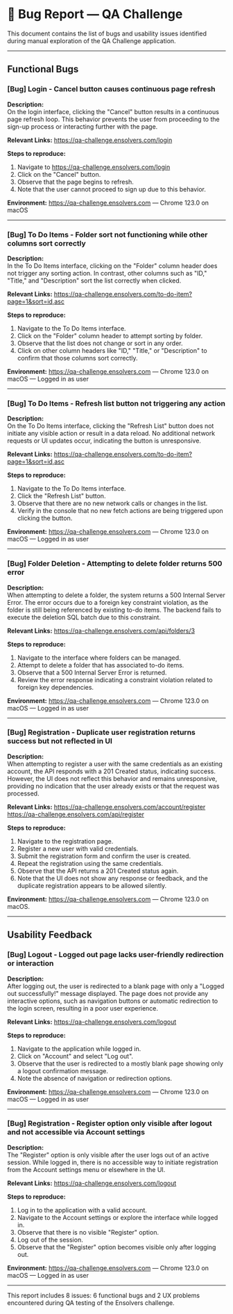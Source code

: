 # 🐞 Bug Report — QA Challenge

This document contains the list of bugs and usability issues identified during manual exploration of the QA Challenge application.

---

## Functional Bugs

### [Bug] Login - Cancel button causes continuous page refresh

**Description:**  
On the login interface, clicking the "Cancel" button results in a continuous page refresh loop. This behavior prevents the user from proceeding to the sign-up process or interacting further with the page.

**Relevant Links:**
https://qa-challenge.ensolvers.com/login

**Steps to reproduce:**

1. Navigate to https://qa-challenge.ensolvers.com/login
2. Click on the "Cancel" button.
3. Observe that the page begins to refresh.
4. Note that the user cannot proceed to sign up due to this behavior.

**Environment:** https://qa-challenge.ensolvers.com — Chrome 123.0 on macOS

---

### [Bug] To Do Items - Folder sort not functioning while other columns sort correctly

**Description:**  
In the To Do Items interface, clicking on the "Folder" column header does not trigger any sorting action. In contrast, other columns such as "ID," "Title," and "Description" sort the list correctly when clicked.

**Relevant Links:**
https://qa-challenge.ensolvers.com/to-do-item?page=1&sort=id,asc

**Steps to reproduce:**

1. Navigate to the To Do Items interface.
2. Click on the "Folder" column header to attempt sorting by folder.
3. Observe that the list does not change or sort in any order.
4. Click on other column headers like "ID," "Title," or "Description" to confirm that those columns sort correctly.

**Environment:** https://qa-challenge.ensolvers.com — Chrome 123.0 on macOS — Logged in as user

---

### [Bug] To Do Items - Refresh list button not triggering any action

**Description:**  
On the To Do Items interface, clicking the "Refresh List" button does not initiate any visible action or result in a data reload. No additional network requests or UI updates occur, indicating the button is unresponsive.

**Relevant Links:**
https://qa-challenge.ensolvers.com/to-do-item?page=1&sort=id,asc

**Steps to reproduce:**

1. Navigate to the To Do Items interface.
2. Click the "Refresh List" button.
3. Observe that there are no new network calls or changes in the list.
4. Verify in the console that no new fetch actions are being triggered upon clicking the button.

**Environment:** https://qa-challenge.ensolvers.com — Chrome 123.0 on macOS — Logged in as user

---

### [Bug] Folder Deletion - Attempting to delete folder returns 500 error

**Description:**  
When attempting to delete a folder, the system returns a 500 Internal Server Error. The error occurs due to a foreign key constraint violation, as the folder is still being referenced by existing to-do items. The backend fails to execute the deletion SQL batch due to this constraint.

**Relevant Links:**
https://qa-challenge.ensolvers.com/api/folders/3

**Steps to reproduce:**

1. Navigate to the interface where folders can be managed.
2. Attempt to delete a folder that has associated to-do items.
3. Observe that a 500 Internal Server Error is returned.
4. Review the error response indicating a constraint violation related to foreign key dependencies.

**Environment:** https://qa-challenge.ensolvers.com — Chrome 123.0 on macOS — Logged in as user

---

### [Bug] Registration - Duplicate user registration returns success but not reflected in UI

**Description:**  
When attempting to register a user with the same credentials as an existing account, the API responds with a 201 Created status, indicating success. However, the UI does not reflect this behavior and remains unresponsive, providing no indication that the user already exists or that the request was processed.

**Relevant Links:**
https://qa-challenge.ensolvers.com/account/register
https://qa-challenge.ensolvers.com/api/register

**Steps to reproduce:**

1. Navigate to the registration page.
2. Register a new user with valid credentials.
3. Submit the registration form and confirm the user is created.
4. Repeat the registration using the same credentials.
5. Observe that the API returns a 201 Created status again.
6. Note that the UI does not show any response or feedback, and the duplicate registration appears to be allowed silently.

**Environment:** https://qa-challenge.ensolvers.com — Chrome 123.0 on macOS.

---

## Usability Feedback

### [Bug] Logout - Logged out page lacks user-friendly redirection or interaction

**Description:**  
After logging out, the user is redirected to a blank page with only a "Logged out successfully!" message displayed. The page does not provide any interactive options, such as navigation buttons or automatic redirection to the login screen, resulting in a poor user experience.

**Relevant Links:**
https://qa-challenge.ensolvers.com/logout

**Steps to reproduce:**

1. Navigate to the application while logged in.
2. Click on "Account" and select "Log out".
3. Observe that the user is redirected to a mostly blank page showing only a logout confirmation message.
4. Note the absence of navigation or redirection options.

**Environment:** https://qa-challenge.ensolvers.com — Chrome 123.0 on macOS — Logged in as user

---

### [Bug] Registration - Register option only visible after logout and not accessible via Account settings

**Description:**  
The "Register" option is only visible after the user logs out of an active session. While logged in, there is no accessible way to initiate registration from the Account settings menu or elsewhere in the UI.

**Relevant Links:**
https://qa-challenge.ensolvers.com/logout

**Steps to reproduce:**

1. Log in to the application with a valid account.
2. Navigate to the Account settings or explore the interface while logged in.
3. Observe that there is no visible "Register" option.
4. Log out of the session.
5. Observe that the "Register" option becomes visible only after logging out.

**Environment:** https://qa-challenge.ensolvers.com — Chrome 123.0 on macOS — Logged in as user

---

This report includes 8 issues: 6 functional bugs and 2 UX problems encountered during QA testing of the Ensolvers challenge.
